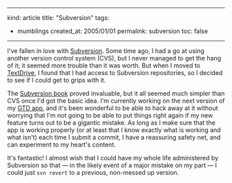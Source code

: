 -----
kind: article
title: "Subversion"
tags:
- mumblings
created_at: 2005/01/01
permalink: subversion
toc: false
-----

<p>I've fallen in love with <a href="http://subversion.tigris.org/">Subversion</a>. Some time ago, I had a go at using another version control system (CVS), but I never managed to get the hang of it; it seemed more trouble than it was worth. But when I moved to <a href="http://textdrive.com/">TextDrive</a>, I found that I had access to Subversion repositories, so I decided to see if I could get to grips with it.</p>

<p>The <a href="http://svnbook.red-bean.com/">Subversion book</a> proved invaluable, but it all seemed much simpler than CVS once I'd got the basic idea. I'm currently working on the next version of my <a href="http://www.rousette.org.uk/projects/">GTD app</a>, and it's been wonderful to be able to hack away at it without worrying that I'm not going to be able to put things right again if my new feature turns out to be a gigantic mistake. As long as I make sure that the app is working properly (or at least that I know exactly what is working and what isn't) each time I submit a commit, I have a reassuring safety net, and can experiment to my heart's content.</p>

<p>It's fantastic! I almost wish that I could have my whole life administered by Subversion so that &mdash; in the likely event of a major mistake on my part &mdash; I could just <code>svn revert</code> to a previous, non-messed up version.</p>


